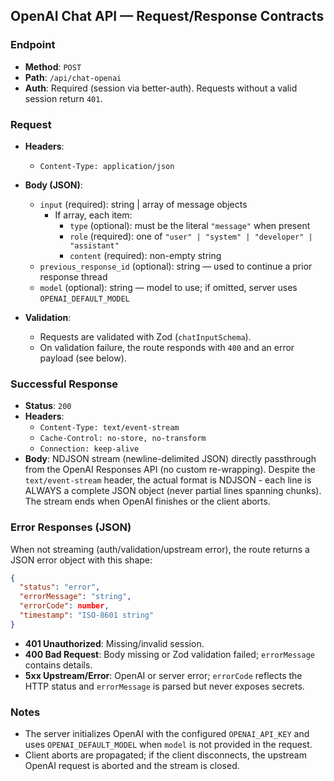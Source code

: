 ## OpenAI Chat API — Request/Response Contracts

### Endpoint

- **Method**: `POST`
- **Path**: `/api/chat-openai`
- **Auth**: Required (session via better-auth). Requests without a valid session
  return `401`.

### Request

- **Headers**:
  - `Content-Type: application/json`

- **Body (JSON)**:
  - `input` (required): string | array of message objects
    - If array, each item:
      - `type` (optional): must be the literal `"message"` when present
      - `role` (required): one of
        `"user" | "system" | "developer" | "assistant"`
      - `content` (required): non-empty string
  - `previous_response_id` (optional): string — used to continue a prior
    response thread
  - `model` (optional): string — model to use; if omitted, server uses
    `OPENAI_DEFAULT_MODEL`

- **Validation**:
  - Requests are validated with Zod (`chatInputSchema`).
  - On validation failure, the route responds with `400` and an error payload
    (see below).

### Successful Response

- **Status**: `200`
- **Headers**:
  - `Content-Type: text/event-stream`
  - `Cache-Control: no-store, no-transform`
  - `Connection: keep-alive`
- **Body**: NDJSON stream (newline-delimited JSON) directly passthrough from the
  OpenAI Responses API (no custom re-wrapping). Despite the `text/event-stream`
  header, the actual format is NDJSON - each line is ALWAYS a complete JSON
  object (never partial lines spanning chunks). The stream ends when OpenAI
  finishes or the client aborts.

### Error Responses (JSON)

When not streaming (auth/validation/upstream error), the route returns a JSON
error object with this shape:

```json
{
  "status": "error",
  "errorMessage": "string",
  "errorCode": number,
  "timestamp": "ISO-8601 string"
}
```

- **401 Unauthorized**: Missing/invalid session.
- **400 Bad Request**: Body missing or Zod validation failed; `errorMessage`
  contains details.
- **5xx Upstream/Error**: OpenAI or server error; `errorCode` reflects the HTTP
  status and `errorMessage` is parsed but never exposes secrets.

### Notes

- The server initializes OpenAI with the configured `OPENAI_API_KEY` and uses
  `OPENAI_DEFAULT_MODEL` when `model` is not provided in the request.
- Client aborts are propagated; if the client disconnects, the upstream OpenAI
  request is aborted and the stream is closed.
